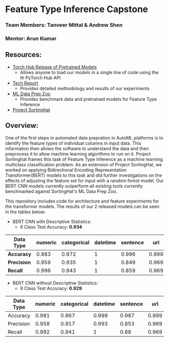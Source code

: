 # Feature Type Inference Capstone

### Team Members: Tanveer Mittal & Andrew Shen
### Mentor: Arun Kumar

## Resources:
- [Torch Hub Release of Pretrained Models](https://github.com/TanveerMittal/BERT-Feature-Type-Inference)
    - Allows anyone to load our models in a single line of code using the th PyTorch Hub API
- [Tech Report](https://tanveermittal.github.io/capstone/)
    - Provides detailed methodology and results of our experiments
- [ML Data Prep Zoo](https://github.com/pvn25/ML-Data-Prep-Zoo)
    - Provides benchmark data and pretrained models for Feature Type Inference
- [Project Sortinghat](https://adalabucsd.github.io/sortinghat.html)

## Overview:

One of the first steps in automated data prepration in AutoML platforms is to identify the feature types of individual columns in input data. This information then allows the software to understand the data and then preprocess it to allow machine learning algorithms to run on it. Project Sortinghat frames this task of Feature Type Inference as a machine learning multiclass classification problem. As an extension of Project SortingHat, we worked on applying Bidirectional Encoding Representation Transformer(BERT) models to this task and did further investigations on the effects of adjusting the feature set for input with a random forest model. Our BERT CNN models currently outperform all existing tools currently benchmarked against SortingHat's ML Data Prep Zoo.

This repository includes code for architecture and feature experiments for the transformer models. The results of our 2 released models can be seen in the tables below:

- BERT CNN with Descriptive Statistics:
    - 9 Class Test Accuracy: **0.934**

| Data Type | numeric | categorical | datetime | sentence | url   | embedded-number | list  | not-generalizable | context-specific |
|-----------|---------|-------------|----------|----------|-------|-----------------|-------|-------------------|------------------|
| **Accuracy**  |   0.983 |       0.972 |        1 |    0.986 | 0.999 |           0.997 | 0.994 |             0.968 |            0.967 |
| **Precision** |   0.959 |       0.935 |        1 |    0.849 | 0.969 |           0.989 |  0.96 |             0.848 |             0.87 |
| **Recall**    |   0.996 |       0.943 |        1 |    0.859 | 0.969 |           0.949 | 0.842 |             0.856 |            0.762 |

- BERT CNN without Descriptive Statistics:
    - 9 Class Test Accuracy: **0.929**

| Data Type | numeric | categorical | datetime | sentence | url   | embedded-number | list  | not-generalizable | context-specific |
|-----------|---------|-------------|----------|----------|-------|-----------------|-------|-------------------|------------------|
| Accuracy  |   0.981 |       0.967 |    0.999 |    0.987 | 0.999 |           0.997 | 0.994 |             0.966 |            0.968 |
| Precision |   0.958 |       0.917 |    0.993 |    0.853 | 0.969 |            0.99 | 0.959 |             0.869 |            0.854 |
| Recall    |   0.992 |       0.941 |        1 |     0.88 | 0.969 |            0.96 | 0.825 |             0.805 |            0.789 |
